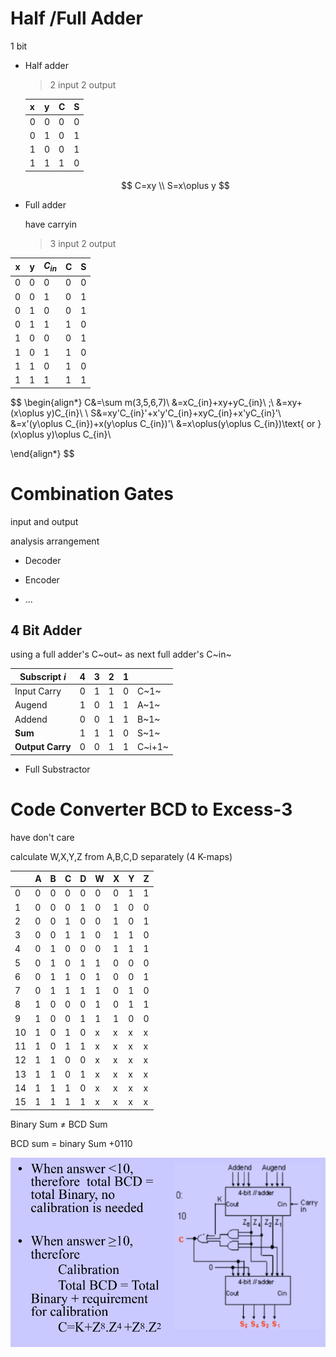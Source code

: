 # Half /Full Adder

1 bit

- Half adder 

  > 2 input 2 output

  | x    | y    | C    | S    |
  | ---- | ---- | ---- | ---- |
  | 0    | 0    | 0    | 0    |
  | 0    | 1    | 0    | 1    |
  | 1    | 0    | 0    | 1    |
  | 1    | 1    | 1    | 0    |

  $$
  C=xy \\
  S=x\oplus y
  $$

  

- Full adder

  have carryin

  > 3 input 2 output

| x    | y    | $C_{in}$ | C    | S    |
| ---- | ---- | -------- | ---- | ---- |
| 0    | 0    | 0        | 0    | 0    |
| 0    | 0    | 1        | 0    | 1    |
| 0    | 1    | 0        | 0    | 1    |
| 0    | 1    | 1        | 1    | 0    |
| 1    | 0    | 0        | 0    | 1    |
| 1    | 0    | 1        | 1    | 0    |
| 1    | 1    | 0        | 1    | 0    |
| 1    | 1    | 1        | 1    | 1    |

$$
\begin{align*}
C&=\sum m(3,5,6,7)\\
&=xC_{in}+xy+yC_{in}\ ;\\
&=xy+(x\oplus y)C_{in}\\
\\
S&=xy'C_{in}'+x'y'C_{in}+xyC_{in}+x'yC_{in}'\\
&=x'(y\oplus C_{in})+x(y\oplus C_{in})'\\
&=x\oplus(y\oplus C_{in})\text{ or }(x\oplus y)\oplus C_{in}\\

\end{align*}
$$



# Combination Gates

input and output

analysis arrangement

- Decoder
- Encoder

- ...

## 4 Bit Adder

using a full adder's C~out~ as next full adder's C~in~

| Subscript $i$    | 4    | 3    | 2    | 1    |        |
| ---------------- | ---- | ---- | ---- | ---- | ------ |
| Input Carry      | 0    | 1    | 1    | 0    | C~1~   |
| Augend           | 1    | 0    | 1    | 1    | A~1~   |
| Addend           | 0    | 0    | 1    | 1    | B~1~   |
| **Sum**          | 1    | 1    | 1    | 0    | S~1~   |
| **Output Carry** | 0    | 0    | 1    | 1    | C~i+1~ |

- Full Substractor

# Code Converter BCD to Excess-3

have don't care

calculate W,X,Y,Z from A,B,C,D separately (4 K-maps)

|      | A    | B    | C    | D    | W    | X    | Y    | Z    |
| ---- | ---- | ---- | ---- | ---- | ---- | ---- | ---- | ---- |
| 0    | 0    | 0    | 0    | 0    | 0    | 0    | 1    | 1    |
| 1    | 0    | 0    | 0    | 1    | 0    | 1    | 0    | 0    |
| 2    | 0    | 0    | 1    | 0    | 0    | 1    | 0    | 1    |
| 3    | 0    | 0    | 1    | 1    | 0    | 1    | 1    | 0    |
| 4    | 0    | 1    | 0    | 0    | 0    | 1    | 1    | 1    |
| 5    | 0    | 1    | 0    | 1    | 1    | 0    | 0    | 0    |
| 6    | 0    | 1    | 1    | 0    | 1    | 0    | 0    | 1    |
| 7    | 0    | 1    | 1    | 1    | 1    | 0    | 1    | 0    |
| 8    | 1    | 0    | 0    | 0    | 1    | 0    | 1    | 1    |
| 9    | 1    | 0    | 0    | 1    | 1    | 1    | 0    | 0    |
| 10   | 1    | 0    | 1    | 0    | x    | x    | x    | x    |
| 11   | 1    | 0    | 1    | 1    | x    | x    | x    | x    |
| 12   | 1    | 1    | 0    | 0    | x    | x    | x    | x    |
| 13   | 1    | 1    | 0    | 1    | x    | x    | x    | x    |
| 14   | 1    | 1    | 1    | 0    | x    | x    | x    | x    |
| 15   | 1    | 1    | 1    | 1    | x    | x    | x    | x    |

Binary Sum $\neq$ BCD Sum

BCD sum = binary Sum +0110

![image-20221213102154594](./assets/L5_1.png)
